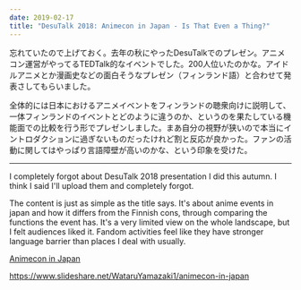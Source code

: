 ```yaml
---
date: 2019-02-17
title: "DesuTalk 2018: Animecon in Japan - Is That Even a Thing?"
---
```


忘れていたので上げておく。去年の秋にやったDesuTalkでのプレゼン。アニメコン運営がやってるTEDTalk的なイベントでした。200人位いたのかな。アイドルアニメとか漫画史などの面白そうなプレゼン（フィンランド語）と合わせて発表さしてもらいました。

全体的には日本におけるアニメイベントをフィンランドの聴衆向けに説明して、一体フィンランドのイベントとどのように違うのか、というのを果たしている機能面での比較を行う形でプレゼンしました。まあ自分の視野が狭いので本当にイントロダクションに過ぎないものだったけれど割と反応が良かった。ファンの活動に関してはやっぱり言語障壁が高いのかな、という印象を受けた。

------------------------------------------------------------------------

I completely forgot about DesuTalk 2018 presentation I did this autumn. I think I said I'll upload them and completely forgot.

The content is just as simple as the title says. It's about anime events in japan and how it differs from the Finnish cons, through comparing the functions the event has. It's a very limited view on the whole landscape, but I felt audiences liked it. Fandom activities feel like they have stronger language barrier than places I deal with usually.

[Animecon in Japan](https://walterinsect.files.wordpress.com/2019/02/animecon-in-japan.pptx "Animecon in Japan")

https://www.slideshare.net/WataruYamazaki1/animecon-in-japan
